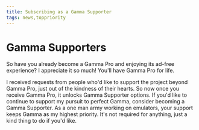 ```yaml
---
title: Subscribing as a Gamma Supporter
tags: news,toppriority
---
```


# Gamma Supporters

So have you already become a Gamma Pro and enjoying its ad-free experience? I appreciate it so much! You'll have Gamma Pro for life.

I received requests from people who'd like to support the project beyond Gamma Pro, just out of the kindness of their hearts. So now once you receive Gamma Pro, it unlocks Gamma Supporter options. If you'd like to continue to support my pursuit to perfect Gamma, consider becoming a Gamma Supporter. As a one man army working on emulators, your support keeps Gamma as my highest priority. It's not required for anything, just a kind thing to do if you'd like.